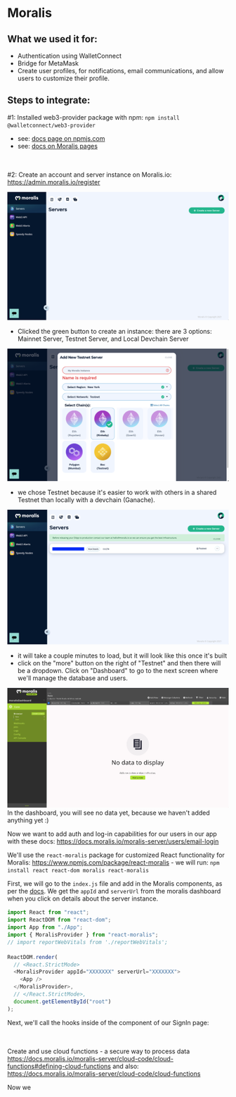 # Moralis

## What we used it for:

- Authentication using WalletConnect
- Bridge for MetaMask
- Create user profiles, for notifications, email communications, and allow users to customize their profile.

## Steps to integrate:

#1: Installed web3-provider package with npm: `npm install @walletconnect/web3-provider`

- see: [docs page on npmjs.com](https://www.npmjs.com/package/@walletconnect/web3-provider)
- see: [docs on Moralis pages](https://docs.moralis.io/moralis-server/users/crypto-login)

<br></br>
#2: Create an account and server instance on Moralis.io: https://admin.moralis.io/register

![image 1](/docs/screenshots/Moralis-dashboard-1.png)

- Clicked the green button to create an instance: there are 3 options: Mainnet Server, Testnet Server, and Local Devchain Server

![image 2](/docs/screenshots/Moralis-dashboard-2.png)

- we chose Testnet because it's easier to work with others in a shared Testnet than locally with a devchain (Ganache).

![image 3](/docs/screenshots/Moralis-dashboard-3.png)

- it will take a couple minutes to load, but it will look like this once it's built
- click on the "more" button on the right of "Testnet" and then there will be a dropdown. Click on "Dashboard" to go to the next screen where we'll manage the database and users.

![image 4](/docs/screenshots/Moralis-dashboard-4.png)
In the dashboard, you will see no data yet, because we haven't added anything yet :)

Now we want to add auth and log-in capabilities for our users in our app with these docs: https://docs.moralis.io/moralis-server/users/email-login

We'll use the `react-moralis` package for customized React functionality for Moralis: https://www.npmjs.com/package/react-moralis - we will run: `npm install react react-dom moralis react-moralis`

First, we will go to the `index.js` file and add in the Moralis components, as per the [docs](https://www.npmjs.com/package/react-moralis). We get the `appId` and `serverUrl` from the moralis dashboard when you click on details about the server instance.

```js
import React from "react";
import ReactDOM from "react-dom";
import App from "./App";
import { MoralisProvider } from "react-moralis";
// import reportWebVitals from './reportWebVitals';

ReactDOM.render(
  // <React.StrictMode>
  <MoralisProvider appId="XXXXXXX" serverUrl="XXXXXXX">
    <App />
  </MoralisProvider>,
  // </React.StrictMode>,
  document.getElementById("root")
);
```

Next, we'll call the hooks inside of the component of our SignIn page:

<br></br>
Create and use cloud functions - a secure way to process data
https://docs.moralis.io/moralis-server/cloud-code/cloud-functions#defining-cloud-functions
and also:
https://docs.moralis.io/moralis-server/cloud-code/cloud-functions

Now we
